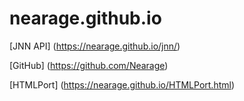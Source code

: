 # nearage.github.io
[JNN API]
(https://nearage.github.io/jnn/)

[GitHub]
(https://github.com/Nearage)

[HTMLPort]
(https://nearage.github.io/HTMLPort.html)
